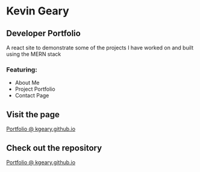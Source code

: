 # Kevin Geary
## Developer Portfolio
A react site to demonstrate some of the projects I have worked on and built using the MERN stack

### Featuring:
* About Me
* Project Portfolio
* Contact Page

## Visit the page
[Portfolio @ kgeary.github.io](https://kgeary.github.io/)

## Check out the repository
[Portfolio @ kgeary.github.io](https://www.github.com/kgeary/react-portfolio)



